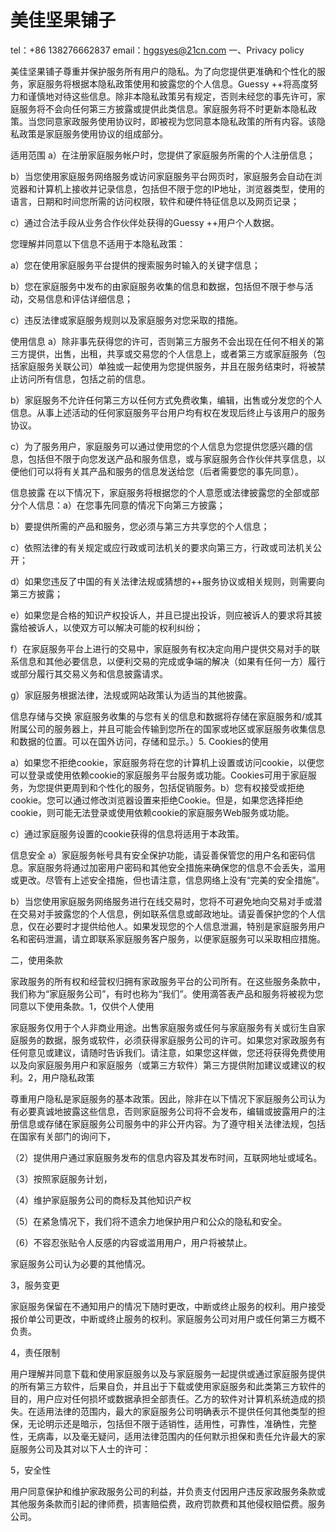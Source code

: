 # 美佳坚果铺子
tel：+86 138276662837    email：hggsyes@21cn.com
一、Privacy policy

美佳坚果铺子尊重并保护服务所有用户的隐私。为了向您提供更准确和个性化的服务，家庭服务将根据本隐私政策使用和披露您的个人信息。Guessy ++将高度努力和谨慎地对待这些信息。除非本隐私政策另有规定，否则未经您的事先许可，家庭服务将不会向任何第三方披露或提供此类信息。家庭服务将不时更新本隐私政策。当您同意家政服务使用协议时，即被视为您同意本隐私政策的所有内容。该隐私政策是家庭服务使用协议的组成部分。

适用范围
a）在注册家庭服务帐户时，您提供了家庭服务所需的个人注册信息；

b）当您使用家庭服务网络服务或访问家庭服务平台网页时，家庭服务会自动在浏览器和计算机上接收并记录信息，包括但不限于您的IP地址，浏览器类型，使用的语言，日期和时间您所需的访问权限，软件和硬件特征信息以及网页记录；

c）通过合法手段从业务合作伙伴处获得的Guessy ++用户个人数据。

您理解并同意以下信息不适用于本隐私政策：

a）您在使用家庭服务平台提供的搜索服务时输入的关键字信息；

b）您在家庭服务中发布的由家庭服务收集的信息和数据，包括但不限于参与活动，交易信息和评估详细信息；

c）违反法律或家庭服务规则以及家庭服务对您采取的措施。

使用信息
a）除非事先获得您的许可，否则第三方服务不会出现在任何不相关的第三方提供，出售，出租，共享或交易您的个人信息上，或者第三方或家庭服务（包括家庭服务关联公司）单独或一起使用为您提供服务，并且在服务结束时，将被禁止访问所有信息，包括之前的信息。

b）家庭服务不允许任何第三方以任何方式免费收集，编辑，出售或分发您的个人信息。从事上述活动的任何家庭服务平台用户均有权在发现后终止与该用户的服务协议。

c）为了服务用户，家庭服务可以通过使用您的个人信息为您提供您感兴趣的信息，包括但不限于向您发送产品和服务信息，或与家庭服务合作伙伴共享信息，以便他们可以将有关其产品和服务的信息发送给您（后者需要您的事先同意）。

信息披露
在以下情况下，家庭服务将根据您的个人意愿或法律披露您的全部或部分个人信息：a）在您事先同意的情况下向第三方披露；

b）要提供所需的产品和服务，您必须与第三方共享您的个人信息；

c）依照法律的有关规定或应行政或司法机关的要求向第三方，行政或司法机关公开；

d）如果您违反了中国的有关法律法规或猜想的++服务协议或相关规则，则需要向第三方披露；

e）如果您是合格的知识产权投诉人，并且已提出投诉，则应被诉人的要求将其披露给被诉人，以使双方可以解决可能的权利纠纷；

f）在家庭服务平台上进行的交易中，家庭服务有权决定向用户提供交易对手的联系信息和其他必要信息，以便利交易的完成或争端的解决（如果有任何一方）履行或部分履行其交易义务和信息披露请求。

g）家庭服务根据法律，法规或网站政策认为适当的其他披露。

信息存储与交换
家庭服务收集的与您有关的信息和数据将存储在家庭服务和/或其附属公司的服务器上，并且可能会传输到您所在的国家或地区或家庭服务收集信息和数据的位置。可以在国外访问，存储和显示。）5. Cookies的使用

a）如果您不拒绝cookie，家庭服务将在您的计算机上设置或访问cookie，以便您可以登录或使用依赖cookie的家庭服务平台服务或功能。Cookies可用于家庭服务，为您提供更周到和个性化的服务，包括促销服务。b）您有权接受或拒绝cookie。您可以通过修改浏览器设置来拒绝Cookie。但是，如果您选择拒绝cookie，则可能无法登录或使用依赖cookie的家庭服务Web服务或功能。

c）通过家庭服务设置的cookie获得的信息将适用于本政策。

信息安全
a）家庭服务帐号具有安全保护功能，请妥善保管您的用户名和密码信息。家庭服务将通过加密用户密码和其他安全措施来确保您的信息不会丢失，滥用或更改。尽管有上述安全措施，但也请注意，信息网络上没有“完美的安全措施”。

b）当您使用家庭服务网络服务进行在线交易时，您将不可避免地向交易对手或潜在交易对手披露您的个人信息，例如联系信息或邮政地址。请妥善保护您的个人信息，仅在必要时才提供给他人。如果发现您的个人信息泄漏，特别是家庭服务用户名和密码泄漏，请立即联系家庭服务客户服务，以便家庭服务可以采取相应措施。

二，使用条款

家政服务的所有权和经营权归拥有家政服务平台的公司所有。在这些服务条款中，我们称为“家庭服务公司”，有时也称为“我们”。使用滴答表产品和服务将被视为您同意以下使用条款。1，仅供个人使用

家庭服务仅用于个人非商业用途。出售家庭服务或任何与家庭服务有关或衍生自家庭服务的数据，服务或软件，必须获得家庭服务公司的许可。如果您对家政服务有任何意见或建议，请随时告诉我们。请注意，如果您这样做，您还将获得免费使用以及向家庭服务用户和家庭服务（或第三方软件）第三方提供附加建议或建议的权利。2，用户隐私政策

尊重用户隐私是家庭服务的基本政策。因此，除非在以下情况下家庭服务公司认为有必要真诚地披露这些信息，否则家庭服务公司将不会发布，编辑或披露用户的注册信息或存储在家庭服务公司服务中的非公开内容。为了遵守相关法律法规，包括在国家有关部门的询问下，

（2）提供用户通过家庭服务发布的信息内容及其发布时间，互联网地址或域名。

（3）按照家庭服务计划，

（4）维护家庭服务公司的商标及其他知识产权

（5）在紧急情况下，我们将不遗余力地保护用户和公众的隐私和安全。

（6）不容忍张贴令人反感的内容或滥用用户，用户将被禁止。

家庭服务公司认为必要的其他情况。

3，服务变更

家庭服务保留在不通知用户的情况下随时更改，中断或终止服务的权利。用户接受报价单公司更改，中断或终止服务的权利。家庭服务公司对用户或任何第三方概不负责。

4，责任限制

用户理解并同意下载和使用家庭服务以及与家庭服务一起提供或通过家庭服务提供的所有第三方软件，后果自负，并且出于下载或使用家庭服务和此类第三方软件的目的，用户应对任何损坏或数据承担全部责任。乙方的软件对计算机系统造成的损失。在适用法律的范围内，最大的家庭服务公司明确表示不提供任何其他类型的担保，无论明示还是暗示，包括但不限于适销性，适用性，可靠性，准确性，完整性，无病毒，以及毫无疑问，适用法律范围内的任何默示担保和责任允许最大的家庭服务公司及其对以下人士的许可：

5，安全性

用户同意保护和维护家政服务公司的利益，并负责支付因用户违反家政服务条款或其他服务条款而引起的律师费，损害赔偿费，政府罚款费和其他侵权赔偿费。服务公司。
